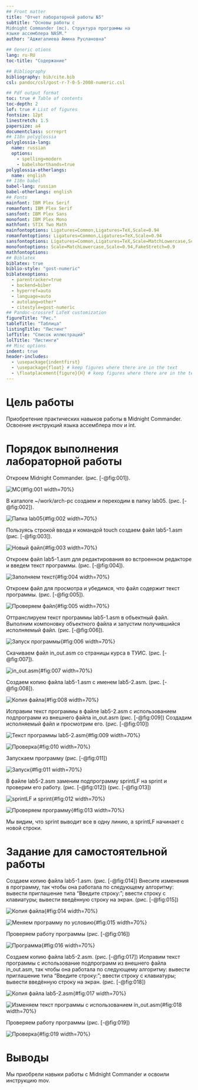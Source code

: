 ```yaml
---
## Front matter
title: "Отчет лабораторной работы №5"
subtitle: "Основы работы с
Midnight Commander (mc). Структура программы на
языке ассемблера NASM."
author: "Аджигалиева Амина Руслановна"

## Generic otions
lang: ru-RU
toc-title: "Содержание"

## Bibliography
bibliography: bib/cite.bib
csl: pandoc/csl/gost-r-7-0-5-2008-numeric.csl

## Pdf output format
toc: true # Table of contents
toc-depth: 2
lof: true # List of figures
fontsize: 12pt
linestretch: 1.5
papersize: a4
documentclass: scrreprt
## I18n polyglossia
polyglossia-lang:
  name: russian
  options:
	- spelling=modern
	- babelshorthands=true
polyglossia-otherlangs:
  name: english
## I18n babel
babel-lang: russian
babel-otherlangs: english
## Fonts
mainfont: IBM Plex Serif
romanfont: IBM Plex Serif
sansfont: IBM Plex Sans
monofont: IBM Plex Mono
mathfont: STIX Two Math
mainfontoptions: Ligatures=Common,Ligatures=TeX,Scale=0.94
romanfontoptions: Ligatures=Common,Ligatures=TeX,Scale=0.94
sansfontoptions: Ligatures=Common,Ligatures=TeX,Scale=MatchLowercase,Scale=0.94
monofontoptions: Scale=MatchLowercase,Scale=0.94,FakeStretch=0.9
mathfontoptions:
## Biblatex
biblatex: true
biblio-style: "gost-numeric"
biblatexoptions:
  - parentracker=true
  - backend=biber
  - hyperref=auto
  - language=auto
  - autolang=other*
  - citestyle=gost-numeric
## Pandoc-crossref LaTeX customization
figureTitle: "Рис."
tableTitle: "Таблица"
listingTitle: "Листинг"
lofTitle: "Список иллюстраций"
lolTitle: "Листинги"
## Misc options
indent: true
header-includes:
  - \usepackage{indentfirst}
  - \usepackage{float} # keep figures where there are in the text
  - \floatplacement{figure}{H} # keep figures where there are in the text
---
```


# Цель работы

Приобретение практических навыков работы в Midnight Commander. Освоение инструкций
языка ассемблера mov и int.

# Порядок выполнения лабораторной работы

Откроем Midnight Commander. (рис. [-@fig:001]).

![MC](image/1.jpg){#fig:001 width=70%}

В каталоге ~/work/arch-pc создаем и переходим в папку lab05. (рис. [-@fig:002]).

![Папка lab05](image/2.jpg){#fig:002 width=70%}

Пользуясь строкой ввода и командой touch создаем файл lab5-1.asm (рис. [-@fig:003]).

![Новый файл](image/3.jpg){#fig:003 width=70%}

Откроем файл lab5-1.asm для редактирования во встроенном редакторе и введем текст программы. (рис. [-@fig:004]).

![Заполняем текст](image/4.jpg){#fig:004 width=70%}

Откроем файл для просмотра и убедимся, что файл содержит текст программы. (рис. [-@fig:005]).

![Проверяем файл](image/5.jpg){#fig:005 width=70%}

Оттранслируем текст программы lab5-1.asm в объектный файл. Выполним компоновку объектного файла и запустим получившийся исполняемый файл. (рис. [-@fig:006]).

![Запуск программы](image/6.jpg){#fig:006 width=70%}

Скачиваем файл in_out.asm со страницы курса в ТУИС. (рис. [-@fig:007]).

![in_out.asm](image/7.jpg){#fig:007 width=70%}

Создаем копию файла lab5-1.asm с именем lab5-2.asm. (рис. [-@fig:008]).

![Копия файла](image/8.jpg){#fig:008 width=70%}

Исправим текст программы в файле lab5-2.asm с использованием подпрограмм из
внешнего файла in_out.asm (рис. [-@fig:009]) Создадим исполняемый файл и просмотрим его. (рис. [-@fig:010])

![Текст программы lab5-2.asm](image/9.jpg){#fig:009 width=70%}

![Проверка](image/10.jpg){#fig:010 width=70%}

Запускаем программу (рис. [-@fig:011])

![Запуск](image/11.jpg){#fig:011 width=70%}

В файле lab5-2.asm заменим подпрограмму sprintLF на sprint и проверим его работу. (рис. [-@fig:012]) (рис. [-@fig:013])

![sprintLF и sprint](image/12.jpg){#fig:012 width=70%}

![Проверяем программу](image/13.jpg){#fig:013 width=70%}

Мы видим, что sprint выводит все в одну линию, а sprintLF начинает с новой строки.

# Задание для самостоятельной работы

Создаем копию файла lab5-1.asm. (рис. [-@fig:014]) Внесите изменения в программу, так чтобы она работала по следующему алгоритму:
вывести приглашение типа “Введите строку:”;
ввести строку с клавиатуры;
вывести введённую строку на экран. (рис. [-@fig:015])

![Копия файла](image/14.jpg){#fig:014 width=70%}

![Меняем программу по условию](image/15.jpg){#fig:015 width=70%}

Проверяем работу программы (рис. [-@fig:016])

![Программа](image/16.jpg){#fig:016 width=70%}

Создаем копию файла lab5-2.asm. (рис. [-@fig:017]) Исправим текст программы с использование подпрограмм из внешнего файла in_out.asm, так чтобы она работала по следующему алгоритму: 
вывести приглашение типа “Введите строку:”;
ввести строку с клавиатуры;
вывести введённую строку на экран. (рис. [-@fig:018])

![Копия файла lab5-2.asm](image/17.jpg){#fig:017 width=70%}

![Изменяем текст программы с использованием in_out.asm](image/18.jpg){#fig:018 width=70%}

Проверяем работу программы (рис. [-@fig:019])

![Проверка](image/19.jpg){#fig:019 width=70%}

# Выводы

Мы приобрели навыки работы с Midnight Commander и освоили инструкцию
mov.


